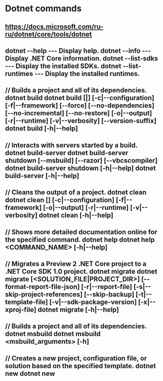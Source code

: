 # Dotnet commands

https://docs.microsoft.com/ru-ru/dotnet/core/tools/dotnet
----------------------------------------------------------------------------------------------------
dotnet --help                 --- Display help.
dotnet --info                 --- Display .NET Core information.
dotnet --list-sdks            --- Display the installed SDKs.
dotnet --list-runtimes        --- Display the installed runtimes.
----------------------------------------------------------------------------------------------------
// Builds a project and all of its dependencies.
dotnet build
dotnet build [<PROJECT>|<SOLUTION>] [-c|--configuration] [-f|--framework] [--force] [--no-dependencies] [--no-incremental]
  [--no-restore] [-o|--output] [-r|--runtime] [-v|--verbosity] [--version-suffix]
dotnet build [-h|--help]
----------------------------------------------------------------------------------------------------
// Interacts with servers started by a build.
dotnet build-server
dotnet build-server shutdown [--msbuild] [--razor] [--vbcscompiler]
dotnet build-server shutdown [-h|--help]
dotnet build-server [-h|--help]
----------------------------------------------------------------------------------------------------
// Cleans the output of a project.
dotnet clean
dotnet clean [<PROJECT>] [-c|--configuration] [-f|--framework] [-o|--output] [-r|--runtime] [-v|--verbosity]
dotnet clean [-h|--help]
----------------------------------------------------------------------------------------------------
// Shows more detailed documentation online for the specified command.
dotnet help
dotnet help <COMMAND_NAME> [-h|--help]
----------------------------------------------------------------------------------------------------
// Migrates a Preview 2 .NET Core project to a .NET Core SDK 1.0 project.
dotnet migrate
dotnet migrate [<SOLUTION_FILE|PROJECT_DIR>] [--format-report-file-json] [-r|--report-file] [-s|--skip-project-references] 
  [--skip-backup] [-t|--template-file] [-v|--sdk-package-version] [-x|--xproj-file]
dotnet migrate [-h|--help]
----------------------------------------------------------------------------------------------------
// Builds a project and all of its dependencies.
dotnet msbuild
dotnet msbuild <msbuild_arguments> [-h]
----------------------------------------------------------------------------------------------------
// Creates a new project, configuration file, or solution based on the specified template.
dotnet new
dotnet new <TEMPLATE> [--force] [-i|--install] [-lang|--language] [-n|--name] [--nuget-source] [-o|--output]
  [-u|--uninstall] [Template options]
dotnet new <TEMPLATE> [-l|--list] [--type]
dotnet new [-h|--help]
dotnet new --list        
----------------------------------------------------------------------------------------------------
dotnet new --help
dotnet new -i Microsoft.DotNet.Web.ItemTemplates::3.1.9  -- Installs a source or a template pack
----------------------------------------------------------------------------------------------------
// Deletes or unlists a package from the server.
dotnet nuget delete
dotnet nuget delete [<PACKAGE_NAME> <PACKAGE_VERSION>] [--force-english-output] [--interactive] [-k|--api-key] [--no-service-endpoint]
  [--non-interactive] [-s|--source]
dotnet nuget delete [-h|--help]
dotnet nuget locals           --- Clears or lists local NuGet resources.
dotnet nuget locals <CACHE_LOCATION> [(-c|--clear)|(-l|--list)] [--force-english-output]
dotnet nuget locals [-h|--help]
dotnet nuget push             --- Pushes a package to the server and publishes it.
dotnet nuget push [<ROOT>] [-d|--disable-buffering] [--force-english-output] [--interactive] [-k|--api-key] [-n|--no-symbols]
  [--no-service-endpoint] [-s|--source] [-sk|--symbol-api-key] [-ss|--symbol-source] [-t|--timeout]
dotnet nuget push [-h|--help]
----------------------------------------------------------------------------------------------------
// Packs the code into a NuGet package.
dotnet pack
dotnet pack [<PROJECT>] [-c|--configuration] [--force] [--include-source] [--include-symbols] [--no-build] [--no-dependencies]
  [--no-restore] [-o|--output] [--runtime] [-s|--serviceable] [-v|--verbosity] [--version-suffix]
dotnet pack [-h|--help]
----------------------------------------------------------------------------------------------------
// Packs the application and its dependencies into a folder for deployment to a hosting system.
dotnet publish
dotnet publish [<PROJECT>] [-c|--configuration] [-f|--framework] [--force] [--manifest] [--no-build] [--no-dependencies]
  [--no-restore] [-o|--output] [-r|--runtime] [--self-contained] [-v|--verbosity] [--version-suffix]
dotnet publish [-h|--help]
dotnet publish --runtime win7-x64
dotnet publish --runtime win10-x64
dotnet publish --runtime win-x64
dotnet publish --runtime osx.11-x64
dotnet publish --runtime osx-x64
dotnet publish --runtime ubuntu.16.04-x64
dotnet publish --runtime ubuntu-x64
----------------------------------------------------------------------------------------------------
// Restores the dependencies and tools of a project.
dotnet restore
dotnet restore [<ROOT>] [--configfile] [--disable-parallel] [--force] [--ignore-failed-sources] [--no-cache]
  [--no-dependencies] [--packages] [-r|--runtime] [-s|--source] [-v|--verbosity] [--interactive]
dotnet restore [-h|--help]
----------------------------------------------------------------------------------------------------
// Runs source code without any explicit compile or launch commands.
dotnet run
dotnet run [-c|--configuration] [-f|--framework] [--force] [--launch-profile] [--no-build] [--no-dependencies]
  [--no-launch-profile] [--no-restore] [-p|--project] [--runtime] [-v|--verbosity] [[--] [application arguments]]
dotnet run [-h|--help]
dotnet run --configuration Debug
dotnet run --configuration Release
// Enable hot reloading during development so the app automatically restarts when a file is changed
dotnet watch run
----------------------------------------------------------------------------------------------------
// Modifies a .NET Core solution file.
dotnet sln
dotnet sln [<SOLUTION_NAME>] add <PROJECT> <PROJECT> ...
dotnet sln [<SOLUTION_NAME>] add <GLOBBING_PATTERN>
dotnet sln [<SOLUTION_NAME>] remove <PROJECT> <PROJECT> ...
dotnet sln [<SOLUTION_NAME>] remove <GLOBBING_PATTERN>
dotnet sln [<SOLUTION_NAME>] list
dotnet sln [-h|--help]
----------------------------------------------------------------------------------------------------
// Stores the specified assemblies in the runtime package store.
dotnet store
dotnet store -m|--manifest -f|--framework -r|--runtime [--framework-version] [-h|--help] [--output] [--skip-optimization] 
  [--skip-symbols] [-v|--verbosity] [--working-dir]
----------------------------------------------------------------------------------------------------
// .NET test driver used to execute unit tests.
dotnet test
dotnet test [<PROJECT>] [-a|--test-adapter-path] [--blame] [-c|--configuration] [--collect] [-d|--diag] [-f|--framework] [--filter]
  [-l|--logger] [--no-build] [--no-restore] [-o|--output] [-r|--results-directory] [-s|--settings] [-t|--list-tests] 
  [-v|--verbosity] [-- <RunSettings arguments>]
dotnet test [-h|--help]
----------------------------------------------------------------------------------------------------
// Installs the specified .NET Core Global Tool on your machine.
dotnet tool install
dotnet tool install <PACKAGE_NAME> <-g|--global> [--add-source] [--configfile] [--framework] [-v|--verbosity] [--version]
dotnet tool install <PACKAGE_NAME> <--tool-path> [--add-source] [--configfile] [--framework] [-v|--verbosity] [--version]
dotnet tool install <-h|--help>
// Lists all .NET Core Global Tools currently installed in the default 
dotnet tool list
  directory on your machine or in the specified path.
dotnet tool list <-g|--global>
dotnet tool list <--tool-path>
dotnet tool list <-h|--help>
// Uninstalls the specified .NET Core Global Tool from your machine.
dotnet tool uninstall
dotnet tool uninstall <PACKAGE_NAME> <-g|--global>
dotnet tool uninstall <PACKAGE_NAME> <--tool-path>
dotnet tool uninstall <-h|--help>
// Updates the specified .NET Core Global Tool on your machine.
dotnet tool update
dotnet tool update <PACKAGE_NAME> <-g|--global> [--configfile] [--framework] [-v|--verbosity]
dotnet tool update <PACKAGE_NAME> <--tool-path> [--configfile] [--framework] [-v|--verbosity]
dotnet tool update <-h|--help>
----------------------------------------------------------------------------------------------------
// Runs tests from the specified files.
dotnet-vstest
dotnet vstest [<TEST_FILE_NAMES>] [--Settings|/Settings] [--Tests|/Tests] [--TestAdapterPath|/TestAdapterPath]
    [--Platform|/Platform] [--Framework|/Framework] [--Parallel|/Parallel] [--TestCaseFilter|/TestCaseFilter] [--logger|/logger]
    [-lt|--ListTests|/lt|/ListTests] [--ParentProcessId|/ParentProcessId] [--Port|/Port] [--Diag|/Diag] [--Blame|/Blame] [--InIsolation|/InIsolation]
    [[--] <args>...]] [-?|--Help|/?|/Help]
----------------------------------------------------------------------------------------------------
// Script used to install the .NET Core CLI tools and the shared runtime.
dotnet-install.ps1 | dotnet-install.sh
Windows
dotnet-install.ps1 [-Channel] [-Version] [-InstallDir] [-Architecture] [-SharedRuntime] [-Runtime] [-DryRun] 
  [-NoPath] [-Verbose] [-AzureFeed] [-UncachedFeed] [-NoCdn] [-FeedCredential] [-ProxyAddress] 
  [-ProxyUseDefaultCredentials] [-SkipNonVersionedFiles] [-Help]
macOS/Linux
dotnet-install.sh [--channel] [--version] [--install-dir] [--architecture] [--runtime] [--dry-run] [--no-path] 
  [--verbose] [--azure-feed] [--uncached-feed] [--no-cdn] [--feed-credential] [--runtime-id] [--skip-non-versioned-files] [--help]
----------------------------------------------------------------------------------------------------
// Adds project-to-project (P2P) references.
dotnet add reference
dotnet add [<PROJECT>] reference [-f|--framework] <PROJECT_REFERENCES> [-h|--help]
// Lists project-to-project references.
dotnet list reference
dotnet list [<PROJECT>] reference [-h|--help]
// Removes project-to-project references.
dotnet remove reference
dotnet remove [<PROJECT>] reference [-f|--framework] <PROJECT_REFERENCES> [-h|--help]
----------------------------------------------------------------------------------------------------
// Adds a package reference to a project file.
dotnet add package
dotnet add [<PROJECT>] package <PACKAGE_NAME> [-h|--help] [-f|--framework] [--interactive] [-n|--no-restore] 
  [--package-directory] [-s|--source] [-v|--version]
// Lists the package references for a project or solution.
dotnet list package
dotnet list [<PROJECT | SOLUTION>] package [--config] [--framework] [--highest-minor] [--highest-patch] 
   [--include-prerelease] [--include-transitive] [--outdated] [--source]
dotnet list package [-h|--help]
// Removes package reference from a project file.
dotnet remove package
dotnet remove [<PROJECT>] package <PACKAGE_NAME> [-h|--help]
----------------------------------------------------------------------------------------------------
